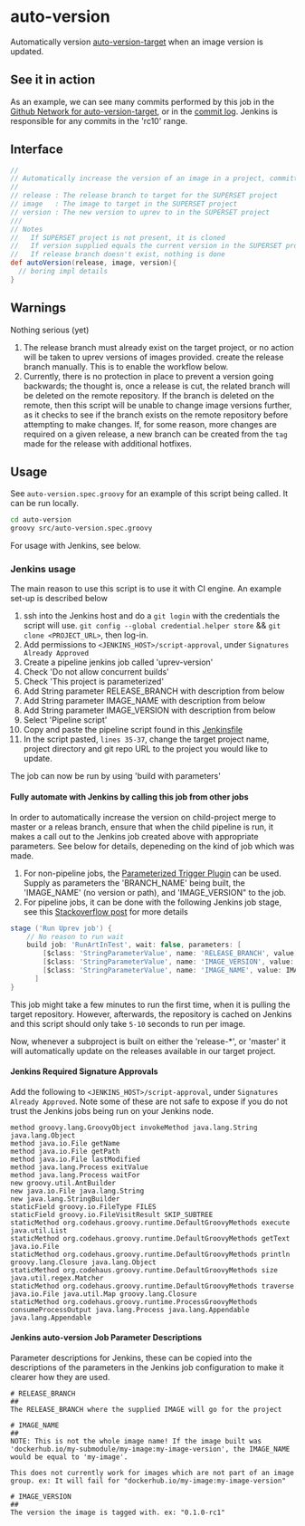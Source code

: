 # auto-version

Automatically version [auto-version-target](https://github.com/WilliamTheMarsman/auto-version-target) when an image version is updated.

## See it in action

As an example, we can see many commits performed by this job in the [Github Network for auto-version-target](https://github.com/WilliamTheMarsman/auto-version-target/network), or in the [commit log](https://github.com/WilliamTheMarsman/auto-version-target/commits/release-0.1.0). Jenkins is responsible for any commits in the 'rc10' range.

## Interface

```groovy
//
// Automatically increase the version of an image in a project, committing and pushing to provided release
//
// release : The release branch to target for the SUPERSET project
// image   : The image to target in the SUPERSET project
// version : The new version to uprev to in the SUPERSET project
///
// Notes
//   If SUPERSET project is not present, it is cloned
//   If version supplied equals the current version in the SUPERSET project, nothing is done
//   If release branch doesn't exist, nothing is done
def autoVersion(release, image, version){
  // boring impl details
}

```

## Warnings

Nothing serious (yet)

1. The release branch must already exist on the target project, or no action will be taken to uprev versions of images provided. create the release branch manually. This is to enable the workflow below.
2. Currently, there is no protection in place to prevent a version going backwards; the thought is, once a release is cut, the related branch will be deleted on the remote repository. If the branch is deleted on the remote, then this script will be unable to change image versions further, as it checks to see if the branch exists on the remote repository before attempting to make changes. If, for some reason, more changes are required on a given release, a new branch can be created from the `tag` made for the release with additional hotfixes.

## Usage

See `auto-version.spec.groovy` for an example of this script being called. It can be run locally.

```bash
cd auto-version
groovy src/auto-version.spec.groovy
```

For usage with Jenkins, see below.

### Jenkins usage

The main reason to use this script is to use it with CI engine. An example set-up is described below

1. ssh into the Jenkins host and do a `git login` with the credentials the script will use. `git config --global credential.helper store` && `git clone <PROJECT_URL>`, then log-in.
2. Add permissions to `<JENKINS_HOST>/script-approval`, under `Signatures Already Approved`
3. Create a pipeline jenkins job called 'uprev-version'
4. Check 'Do not allow concurrent builds'
5. Check 'This project is parameterized'
6. Add String parameter RELEASE_BRANCH with description from below
7. Add String parameter IMAGE_NAME with description from below
8. Add String parameter IMAGE_VERSION with description from below
9. Select 'Pipeline script'
10. Copy and paste the pipeline script found in this [Jenkinsfile](./example/jenkins-int/Jenkinsfile)
11. In the script pasted, `lines 35-37`, change the target project name, project directory and git repo URL to the project you would like to update.

The job can now be run by using 'build with parameters'

#### Fully automate with Jenkins by calling this job from other jobs

In order to automatically increase the version on child-project merge to master or a releas branch, ensure that when the child pipeline is run, it makes a call out to the Jenkins job created above with appropriate parameters. See below for details, depeneding on the kind of job which was made.

1. For non-pipeline jobs, the [Parameterized Trigger Plugin](https://wiki.jenkins.io/display/JENKINS/Parameterized+Trigger+Plugin) can be used. Supply as parameters the 'BRANCH_NAME' being built, the 'IMAGE_NAME' (no version or path), and 'IMAGE_VERSION" to the job.
2. For pipeline jobs, it can be done with the following Jenkins job stage, see this [Stackoverflow post](https://stackoverflow.com/a/39656390) for more details

```Groovy
stage ('Run Uprev job') {
    // No reason to run wait
    build job: 'RunArtInTest', wait: false, parameters: [
        [$class: 'StringParameterValue', name: 'RELEASE_BRANCH', value: RELEASE_BRANCH]
        [$class: 'StringParameterValue', name: 'IMAGE_VERSION', value: IMAGE_VERSION]
        [$class: 'StringParameterValue', name: 'IMAGE_NAME', value: IMAGE_NAME]
      ]
}
```

This job might take a few minutes to run the first time, when it is pulling the target repository. However, afterwards, the repository is cached on Jenkins and this script should only take `5-10` seconds to run per image.

Now, whenever a subproject is built on either the 'release-\*', or 'master' it will automatically update on the releases available in our target project.

#### Jenkins Required Signature Approvals

Add the following to `<JENKINS_HOST>/script-approval`, under `Signatures Already Approved`. Note some of these are not safe to expose if you do not trust the Jenkins jobs being run on your Jenkins node.

```
method groovy.lang.GroovyObject invokeMethod java.lang.String java.lang.Object
method java.io.File getName
method java.io.File getPath
method java.io.File lastModified
method java.lang.Process exitValue
method java.lang.Process waitFor
new groovy.util.AntBuilder
new java.io.File java.lang.String
new java.lang.StringBuilder
staticField groovy.io.FileType FILES
staticField groovy.io.FileVisitResult SKIP_SUBTREE
staticMethod org.codehaus.groovy.runtime.DefaultGroovyMethods execute java.util.List
staticMethod org.codehaus.groovy.runtime.DefaultGroovyMethods getText java.io.File
staticMethod org.codehaus.groovy.runtime.DefaultGroovyMethods println groovy.lang.Closure java.lang.Object
staticMethod org.codehaus.groovy.runtime.DefaultGroovyMethods size java.util.regex.Matcher
staticMethod org.codehaus.groovy.runtime.DefaultGroovyMethods traverse java.io.File java.util.Map groovy.lang.Closure
staticMethod org.codehaus.groovy.runtime.ProcessGroovyMethods consumeProcessOutput java.lang.Process java.lang.Appendable java.lang.Appendable
```

#### Jenkins auto-version Job Parameter Descriptions

Parameter descriptions for Jenkins, these can be copied into the descriptions of the parameters in the Jenkins job configuration to make it clearer how they are used.

```
# RELEASE_BRANCH
##
The RELEASE_BRANCH where the supplied IMAGE will go for the project

# IMAGE_NAME
##
NOTE: This is not the whole image name! If the image built was 'dockerhub.io/my-submodule/my-image:my-image-version', the IMAGE_NAME would be equal to 'my-image'.

This does not currently work for images which are not part of an image group. ex: It will fail for "dockerhub.io/my-image:my-image-version"

# IMAGE_VERSION
##
The version the image is tagged with. ex: "0.1.0-rc1"
```
